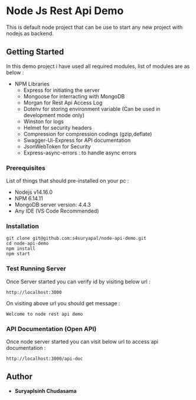 # Node Js Rest Api Demo

This is default node project that can be use to start any new project with nodejs as backend.

## Getting Started

In this demo project i have used all required modules, list of modules are as below :

  - NPM Libraries
    <!-- - Nodemon for Debugging and keeping track of changed files -->
    - Express for initiating the server
    - Mongoose for interracting with MongoDB
    - Morgan for Rest Api Access Log
    - Dotenv for storing environment variable (Can be used in development mode only)
    - Winston for logs
    - Helmet for security headers
    - Compression for compression codings (gzip,deflate) 
    - Swagger-Ui-Express for API documentation
    - JsonWebToken for Security
    - Express-async-errors : to handle async errors


### Prerequisites

List of things that should pre-installed on your pc :

 - Nodejs v14.16.0
 - NPM 6.14.11
 - MongoDB server version: 4.4.3
 - Any IDE (VS Code Recommended) 


### Installation

```
git clone git@github.com:s4suryapal/node-api-demo.git
cd node-api-demo
npm install
npm start
```

### Test Running Server

Once Server started you can verify id by visiting below url : 

```
http://localhost:3000
```

On visiting above url you should get message :

```
Welcome to node rest api demo
```

### API Documentation (Open API)

Once node server started you can visit below url to access api documentation :

```
http://localhost:3000/api-doc
```

## Author

* **Suryaplsinh Chudasama** 
